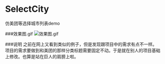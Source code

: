 # SelectCity
仿美团等选择城市列表demo

###效果图.gif
![效果图.gif](http://7xohy8.com1.z0.glb.clouddn.com/screen.gif)

###说明
之前在网上又看到类似的例子，但是发现跟项目中的需求有点不一样。项目的需求要做到和美团的那样分类标题需要固定不动。于是就在别人的项目基础上修改。也算是站在巨人的肩膀上啦。
